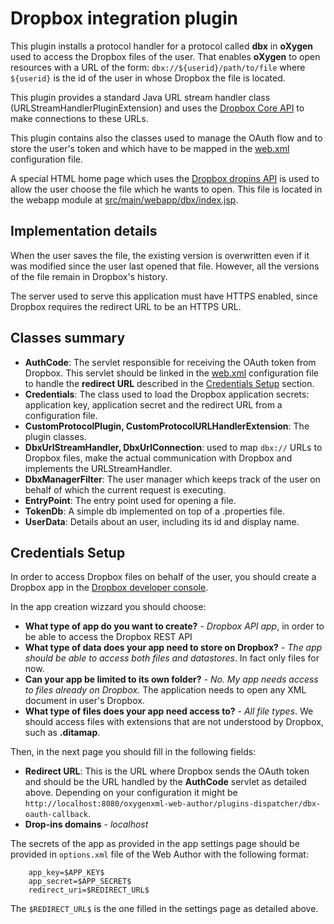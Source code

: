 Dropbox integration plugin
==========================
This plugin installs a protocol handler for a protocol called **dbx** in
**oXygen** used to access the Dropbox files of the user. That enables **oXygen** to open resources with a URL of the form:
`dbx://${userid}/path/to/file` where `${userid}` is the id of the user
in whose Dropbox the file is located. 


This plugin provides a standard Java URL stream handler class (URLStreamHandlerPluginExtension) and uses the [Dropbox Core API](https://www.dropbox.com/developers/core) to make connections to these URLs.


This plugin contains also the classes used to manage the OAuth flow and to store the user's token and which have to be mapped in the
[web.xml](../../ss-oxygen-sample-webapp/src/main/webapp/WEB-INF/web.xml#L6-49) configuration file.


A special HTML home page which uses the [Dropbox dropins API](https://www.dropbox.com/developers/dropins) is used to allow the user choose the file which he wants to open. This file is located in the webapp module at [src/main/webapp/dbx/index.jsp](../../ss-oxygen-sample-webapp/src/main/webapp/dbx/index.jsp).
    


Implementation details
----------------------

When the user saves the file, the existing version is overwritten even if it was modified since the user
last opened that file. However, all the versions of the file remain in Dropbox's history.


The server used to serve this application must have HTTPS enabled, since Dropbox requires the redirect URL
to be an HTTPS URL.


Classes summary
---------------

- **AuthCode**: The servlet responsible for receiving the OAuth token from Dropbox. This servlet should be linked in the [web.xml](../../ss-oxygen-sample-webapp/src/main/webapp/WEB-INF/web.xml#L23-36) configuration file to handle the **redirect URL** described in the [Credentials Setup](#credentials-setup) section.
- **Credentials**: The class used to load the Dropbox application secrets: application key,  application secret and the redirect URL from a configuration file.
- **CustomProtocolPlugin, CustomProtocolURLHandlerExtension**: The plugin classes.
- **DbxUrlStreamHandler, DbxUrlConnection**: used to map `dbx://` URLs to Dropbox files, make the actual communication with Dropbox and implements the URLStreamHandler.
- **DbxManagerFilter**: The user manager which keeps track of the user on behalf of which the current request is executing.
- **EntryPoint**: The entry point used for opening a file.
- **TokenDb**: A simple db implemented on top of a .properties file.
- **UserData**: Details about an user, including its id and display name.

Credentials Setup
--------------------
In order to access Dropbox files on behalf of the user, you should create a
Dropbox app in the [Dropbox developer console](https://www.dropbox.com/developers/apps/).


In the app creation wizzard you should choose:

- **What type of app do you want to create?** - *Dropbox API app*, in order to be able to access the Dropbox REST API
- **What type of data does your app need to store on Dropbox?** - *The app should be able to access both files and datastores*. In fact only files for now.
- **Can your app be limited to its own folder?** - *No. My app needs access to files already on Dropbox.* The application needs to open any XML document in user's Dropbox.
- **What type of files does your app need access to?** - *All file types*. We should access files with extensions that are not understood by Dropbox, such as **.ditamap**. 

Then, in the next page you should fill in the following fields:

- **Redirect URL**: This is the URL where Dropbox sends the OAuth token and should be the URL handled by the **AuthCode** servlet as detailed above. Depending on your configuration it might be `http://localhost:8080/oxygenxml-web-author/plugins-dispatcher/dbx-oauth-callback`.
- **Drop-ins domains** - *localhost*

The secrets of the app as provided in the app settings page should be provided in `options.xml` file of the Web Author with the following format:

```
    app_key=$APP_KEY$
    app_secret=$APP_SECRET$
    redirect_uri=$REDIRECT_URL$
```
The `$REDIRECT_URL$` is the one filled in the settings page as detailed above.

